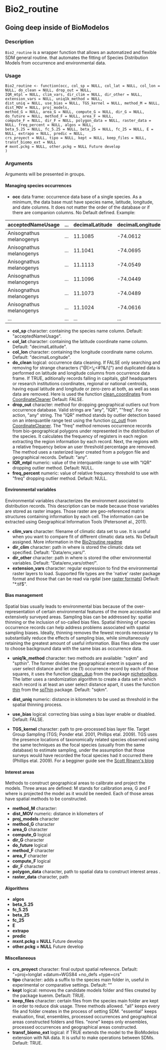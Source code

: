 # Bio2_routine
## Going deep inside of BioModelos

### Description

`Bio2_routine` is a wrapper function that allows an automatized and flexible SDM general routine. that automates the fitting of Species Distribution Models from occurrence and environmental data.

### Usage

```
Bio2_routine <- function(occ, col_sp = NULL, col_lat = NULL, col_lon = NULL, do_clean = NULL, drop_out = NULL, 
IQR_mtpl = NULL, clim_vars, dir_clim = NULL, dir_other = NULL, extension_vars = NULL, uniq1k_method = NULL, 
dist_uniq = NULL, use_bias = NULL, TGS_kernel = NULL, method_M = NULL, dist_MOV = NULL, proj_models, 
method_G = NULL, area_G = NULL, compute_G = NULL, dir_G = NULL, do_future = NULL, method_F = NULL, area_F = NULL, 
compute_F = NULL, dir_F = NULL, polygon_data = NULL, raster_data = NULL, freq_percent = NULL, algos = NULL, 
beta_5.25 = NULL, fc_5.25 = NULL, beta_25 = NULL, fc_25 = NULL, E = NULL, extrapo = NULL, predic = NULL, 
crs_proyect = NULL, tipo = NULL, kept = NULL, keep_files = NULL, transf_biomo_ext = NULL 
# mxnt.pckg = NULL, other.pckg = NULL Future develop
)
```
### Arguments

Arguments will be presented in groups.

#### Managing species occurrences

* **occ** data frame: occurrence data base of a single species. As a minimum, the data base must have species name, latitude, longitude, and date columns. It does not matter the order of the database or if there are companion columns. No Default defined.
Example:

|acceptedNameUsage       | ...   |decimalLatitude|decimalLongitude      | ...   |
|-                       | -     |-              |-                     |-      |
|Anisognathus melanogenys| ...   | 11.1085       | -74.0612             | ...   |
|Anisognathus melanogenys| ...   | 11.1041       | -74.0695             | ...   |
|Anisognathus melanogenys| ...   | 11.1113       | -74.0549             | ...   |
|Anisognathus melanogenys| ...   | 11.1096       | -74.0449             | ...   |
|Anisognathus melanogenys| ...   | 11.1073       | -74.0489             | ...   |
|Anisognathus melanogenys| ...   | 11.1024       | -74.0616             | ...   |
| ...                    | ...   | ...           | ...                  | ...   |

* **col_sp** character: containing the species name column. Default: "acceptedNameUsage". 
* **col_lat** character: containing the latitude coordinate name column. Default: "decimalLatitude".
* **col_lon** character: containing the longitude coordinate name column. Default: "decimalLongitude".
* **do_clean** logical: occurrence data cleaning. If FALSE only searching and removing for strange characters ("@[>!¿<#?&/\\]") and duplicated data is performed on latitude and longitude columns from occurrence data frame. If TRUE, aditionally records falling in capitals, gbif headquarters or research institutions coordinates, regional or national centroids, having equal latitude and longitude or zero-zero at both, as well as seas data are removed. Here is used the function [clean_coordinates](https://github.com/ropensci/CoordinateCleaner/blob/master/R/clean_coordinates.R) from [CoordinateCleaner](https://cran.r-project.org/web/packages/CoordinateCleaner/index.html) Default: FALSE.
* **drop_out** character: method for dropping geographical outliers out from occurrence database. Valid strings are "any", "IQR", ""freq". For no action, "any" string. The "IQR" method stands by outlier detection based on an interquantile range test using the function [cc_outl](https://github.com/ropensci/CoordinateCleaner/blob/master/R/cc_outl.R) from [CoordinateCleaner](https://cran.r-project.org/web/packages/CoordinateCleaner/index.html). The "freq" method removes occurrence records from bio-geographical polygons under represented in the distribution of the species. It calculates the frequency of registers in each region extracting the region information by each record. Next, the regions with a relative frequency below an user threshold percentage are removed. The method uses a rasterized layer created from a polygon file and geographical records. Default: "any".
* **IQR_mtpl** numeric: value of the interquantile range to use with "IQR" dropping outlier method. Default: NULL.
* **freq_percent** numeric: value of relative frequency threshold to use with "freq" dropping outlier method. Default: NULL.

#### Environmental variables

Environmental variables characterizes the environment asociated to distribution records. This description can be made because those variables are stored as raster images. Those raster are geo-referenced matrix structures containing information by each cell. The information can be extracted using Geographical Information Tools (Petersonet al., 2011).

* **clim_vars** character: filename of climatic data set to use. It is useful when you want to compare fit of different climatic data sets. No Default assigned. More information in the [Bio2routine readme](https://github.com/cmunozr/16kproject_IAVH)
* **dir_clim** character: path in where is stored the climatic data set specified. Default: "Data/env_vars/".
* **dir_other**  character: path in where is stored the other environmental variables. Default: "Data/env_vars/other/".
* **extension_vars** character: regular expression to find the environmental raster layers to load. Supported file types are the 'native' raster
package format and those that can be read via rgdal (see [raster formats](https://www.rdocumentation.org/packages/raster/versions/3.4-10/topics/writeFormats)) Default: "*.tif$". 

#### Bias management

Spatial bias usually leads to environmental bias because of the over-representation of certain environmental features of the more accessible and extensively surveyed areas. Sampling bias can be addressed by: spatial thinning or the inclusion of so-called bias files. Spatial thinning of species occurrence records can help address problems associated with spatial sampling biases. Ideally, thinning removes the fewest records necessary to substantially reduce the effects of sampling bias, while simultaneously retaining the greatest amount of useful information. Bias files allow the user to choose background data with the same bias as occurrence data.

* **uniq1k_method** character: two methods are available: "sqkm" and "spthin". The former divides the geographical extent in squares of an user select distance and let one (1) occurrence record by each of those squares, it uses the function [clean_dup](https://github.com/luismurao/nichetoolbox/blob/master/R/clean_dup.R) from the package [nichetoolbox](https://www.google.com/search?q=nichetoolbox&rlz=1C1CHBF_esCO935CO935&oq=nichetoolbox&aqs=chrome..69i57j0i19i30j69i60l2j69i61.2307j1j4&sourceid=chrome&ie=UTF-8). The latter uses a randomization algorithm to create a data set in which each record is at least an user select distance apart, it uses the function [thin](https://github.com/cran/spThin/blob/master/R/thin.R) from the [spThin](https://cran.r-project.org/web/packages/spThin/spThin.pdf) package. Default: "sqkm".
* **dist_uniq** numeric: distance in kilometers to be used as threshold in the spatial thinning process.
* **use_bias** logical: correcting bias using a bias layer enable or disabled. Default: FALSE.

* **TGS_kernel** character: path to pre-processed bias layer file. Target Group Sampling (TGS; Ponder etal. 2001, Phillips etal. 2009). TGS uses the presence locations of taxonomically related species observed using the same techniques as the focal species (usually from the same database) to estimate sampling, under the assumption that those surveys would have recorded the focal species had it occurred there (Phillips etal. 2009). For a begginer guide see the [Scott Rinann's blog](https://scottrinnan.wordpress.com/2015/08/31/how-to-construct-a-bias-file-with-r-for-use-in-maxent-modeling/) 

#### Interest areas

Methods to construct geographical areas to calibrate and project the models. Three areas are defined: M stands for calibration area, G and F where is projected the model as it would be needed. Each of those areas have spatial methods to be constructed.


* **method_M** character:
* **dist_MOV** numeric: distance in kilometers of 
* **proj_models** character
* **method_G** character
* **area_G** character
* **compute_G** logical
* **dir_G** character
* **do_future** logical
* **method_F** character
* **area_F** character
* **compute_F** logical
* **dir_F** character
* **polygon_data** character, path to spatial data to construct interest areas .
* **raster_data** character, path

#### Algorithms

* **algos**
* **beta_5.25**
* **fc_5.25**
* **beta_25**
* **fc_25**
* **E**
* **extrapo**
* **predic**
* **mxnt.pckg = NULL** Future develop
* **other.pckg = NULL** Future develop

#### Miscellaneous

* **crs_proyect** character: final output spatial reference. Default: "+proj=longlat +datum=WGS84 +no_defs +type=crs"
* **tipo** character: adds a suffix to the species main folder in, useful in experimental or comparative settings. Default: ""
* **kept** logical: removes the candidate models folder and files created by the package kuenm. Default: TRUE.
* **keep_files** character: certain files from the species main folder are kept in order to reduce disk usage. Three methods allowed. "all" keeps every file and folder creates in the process of setting SDM. "essential" keeps evaluation, final, ensembles, processed occurrences and geographical areas constructed folders and files. "none" keeps only ensembles, processed occurrences and geographical areas constructed.     
* **transf_biomo_ext** logical: if TRUE extends the model to the BioModelos extension with NA data. It is usful to make operations between SDMs. Default: TRUE.
